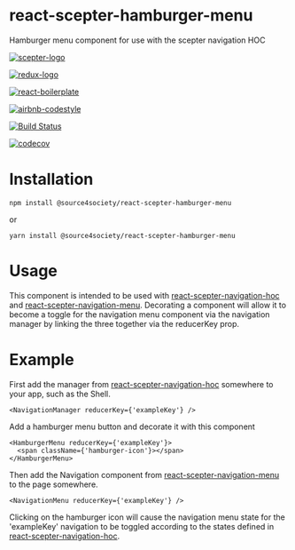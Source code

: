 # react-scepter-hamburger-menu
Hamburger menu component for use with the scepter navigation HOC

[![scepter-logo](http://res.cloudinary.com/source-4-society/image/upload/v1519221119/scepter_hzpcqt.png)](https://github.com/source4societyorg/SCEPTER-core)

[![redux-logo](https://raw.githubusercontent.com/reactjs/redux/master/logo/logo-title-dark.png)](https://github.com/reactjs/redux)

[![react-boilerplate](https://github.com/react-boilerplate/brand/blob/master/assets/logo.png)](https://gihub.com/react-boilerplate)

[![airbnb-codestyle](https://camo.githubusercontent.com/1c5c800fbdabc79cfaca8c90dd47022a5b5c7486/68747470733a2f2f696d672e736869656c64732e696f2f62616467652f636f64652532307374796c652d616972626e622d627269676874677265656e2e7376673f7374796c653d666c61742d737175617265)](https://github.com/airbnb/javascript)

[![Build Status](https://travis-ci.org/source4societyorg/react-scepter-hamburger-menu.svg?branch=master)](https://travis-ci.org/source4societyorg/react-scepter-hamburger-menu)

[![codecov](https://codecov.io/gh/source4societyorg/react-scepter-hamburger-menu/branch/master/graph/badge.svg)](https://codecov.io/gh/source4societyorg/react-scepter-hamburger-menu)

# Installation

    npm install @source4society/react-scepter-hamburger-menu

or

    yarn install @source4society/react-scepter-hamburger-menu

# Usage

This component is intended to be used with [react-scepter-navigation-hoc](https://github.com/source4societyorg/react-scepter-navigation-hoc) and [react-scepter-navigation-menu](https://github.com/source4societyorg/react-scepter-navigation-menu). Decorating a component will allow it to become a toggle for the navigation menu component via the navigation manager by linking the three together via the reducerKey prop. 

# Example

First add the manager from [react-scepter-navigation-hoc](https://github.com/source4societyorg/react-scepter-navigation-hoc) somewhere to your app, such as the Shell.

    <NavigationManager reducerKey={'exampleKey'} />

Add a hamburger menu button and decorate it with this component

    <HamburgerMenu reducerKey={'exampleKey'}>
      <span className={'hamburger-icon'}></span>
    </HamburgerMenu>

Then add the Navigation component from [react-scepter-navigation-menu](https://github.com/source4societyorg/react-scepter-navigation-menu) to the page somewhere.

    <NavigationMenu reducerKey={'exampleKey'} />

Clicking on the hamburger icon will cause the navigation menu state for the 'exampleKey' navigation to be toggled according to the states defined in [react-scepter-navigation-hoc](https://github.com/source4societyorg/react-scepter-navigation-hoc).